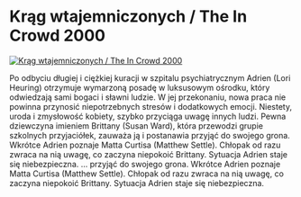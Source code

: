 Krąg wtajemniczonych / The In Crowd 2000 
=============
[![Krąg wtajemniczonych / The In Crowd 2000 ](http://vidos.pl/images/player.gif)](http://vidos.pl/krag-wtajemniczonych-the-in-crowd-2000)

 Po odbyciu długiej i ciężkiej kuracji w szpitalu psychiatrycznym Adrien (Lori Heuring) otrzymuje wymarzoną posadę w luksusowym ośrodku, który odwiedzają sami bogaci i sławni ludzie. W jej przekonaniu, nowa praca nie powinna przynosić niepotrzebnych stresów i dodatkowych emocji. Niestety, uroda i zmysłowość kobiety, szybko przyciąga uwagę innych ludzi. Pewna dziewczyna imieniem Brittany (Susan Ward), która przewodzi grupie szkolnych przyjaciółek, zauważa ją i postanawia przyjąć do swojego grona. Wkrótce Adrien poznaje Matta Curtisa (Matthew Settle). Chłopak od razu zwraca na nią uwagę, co zaczyna niepokoić Brittany. Sytuacja Adrien staje się niebezpieczna.  ... przyjąć do swojego grona. Wkrótce Adrien poznaje Matta Curtisa (Matthew Settle). Chłopak od razu zwraca na nią uwagę, co zaczyna niepokoić Brittany. Sytuacja Adrien staje się niebezpieczna.
